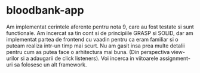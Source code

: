 # bloodbank-app
Am implementat cerintele aferente pentru nota 9, care au fost testate
si sunt functionale.
Am incercat sa tin cont si de principiile GRASP si SOLID, 
dar am implementat partea de frontend cu vaadin pentru ca eram familiar
si o puteam realiza intr-un timp mai scurt.
Nu am gasit insa prea multe detalii pentru cum as putea face o arhitectura mai buna. 
(Din perspectiva view-urilor si a adaugarii de click listeners).
Voi incerca in viitoarele assignment-uri sa folosesc un alt framework.
